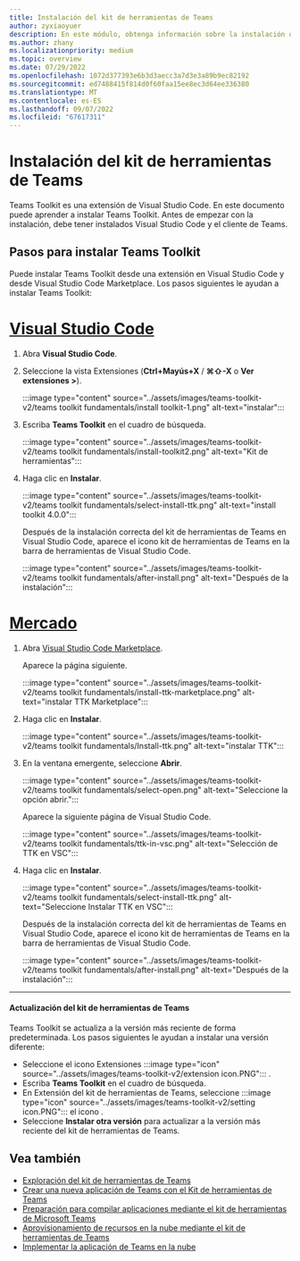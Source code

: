 ```yaml
---
title: Instalación del kit de herramientas de Teams
author: zyxiaoyuer
description: En este módulo, obtenga información sobre la instalación del kit de herramientas de Teams.
ms.author: zhany
ms.localizationpriority: medium
ms.topic: overview
ms.date: 07/29/2022
ms.openlocfilehash: 1072d377393e6b3d3aecc3a7d3e3a89b9ec82192
ms.sourcegitcommit: ed7488415f814d0f60faa15ee8ec3d64ee336380
ms.translationtype: MT
ms.contentlocale: es-ES
ms.lasthandoff: 09/07/2022
ms.locfileid: "67617311"
---
```

# <a name="install-teams-toolkit"></a>Instalación del kit de herramientas de Teams

Teams Toolkit es una extensión de Visual Studio Code. En este documento puede aprender a instalar Teams Toolkit. Antes de empezar con la instalación, debe tener instalados Visual Studio Code y el cliente de Teams.

## <a name="steps-to-install-teams-toolkit"></a>Pasos para instalar Teams Toolkit

Puede instalar Teams Toolkit desde una extensión en Visual Studio Code y desde Visual Studio Code Marketplace. Los pasos siguientes le ayudan a instalar Teams Toolkit:

# <a name="visual-studio-code"></a>[Visual Studio Code](#tab/vscode)

1. Abra **Visual Studio Code**.
1. Seleccione la vista Extensiones (**Ctrl+Mayús+X** / **⌘⇧-X** o **Ver extensiones >**).

   :::image type="content" source="../assets/images/teams-toolkit-v2/teams toolkit fundamentals/install toolkit-1.png" alt-text="instalar":::

1. Escriba **Teams Toolkit** en el cuadro de búsqueda.

   :::image type="content" source="../assets/images/teams-toolkit-v2/teams toolkit fundamentals/install-toolkit2.png" alt-text="Kit de herramientas":::

1. Haga clic en **Instalar**.
  
   :::image type="content" source="../assets/images/teams-toolkit-v2/teams toolkit fundamentals/select-install-ttk.png" alt-text="install toolkit 4.0.0":::

   Después de la instalación correcta del kit de herramientas de Teams en Visual Studio Code, aparece el icono kit de herramientas de Teams en la barra de herramientas de Visual Studio Code.

   :::image type="content" source="../assets/images/teams-toolkit-v2/teams toolkit fundamentals/after-install.png" alt-text="Después de la instalación":::

# <a name="marketplace"></a>[Mercado](#tab/marketplace)

1. Abra [Visual Studio Code Marketplace](https://marketplace.visualstudio.com/items?itemName=TeamsDevApp.ms-teams-vscode-extension).

   Aparece la página siguiente.

   :::image type="content" source="../assets/images/teams-toolkit-v2/teams toolkit fundamentals/install-ttk-marketplace.png" alt-text="instalar TTK Marketplace":::

1. Haga clic en **Instalar**.

   :::image type="content" source="../assets/images/teams-toolkit-v2/teams toolkit fundamentals/Install-ttk.png" alt-text="instalar TTK":::

1. En la ventana emergente, seleccione **Abrir**.

   :::image type="content" source="../assets/images/teams-toolkit-v2/teams toolkit fundamentals/select-open.png" alt-text="Seleccione la opción abrir.":::

   Aparece la siguiente página de Visual Studio Code.

   :::image type="content" source="../assets/images/teams-toolkit-v2/teams toolkit fundamentals/ttk-in-vsc.png" alt-text="Selección de TTK en VSC":::

1. Haga clic en **Instalar**.

   :::image type="content" source="../assets/images/teams-toolkit-v2/teams toolkit fundamentals/select-install-ttk.png" alt-text="Seleccione Instalar TTK en VSC":::

   Después de la instalación correcta del kit de herramientas de Teams en Visual Studio Code, aparece el icono kit de herramientas de Teams en la barra de herramientas de Visual Studio Code.

   :::image type="content" source="../assets/images/teams-toolkit-v2/teams toolkit fundamentals/after-install.png" alt-text="Después de la instalación":::

---

#### <a name="upgrade-teams-toolkit"></a>Actualización del kit de herramientas de Teams

Teams Toolkit se actualiza a la versión más reciente de forma predeterminada. Los pasos siguientes le ayudan a instalar una versión diferente:

* Seleccione el icono Extensiones :::image type="icon" source="../assets/images/teams-toolkit-v2/extension icon.PNG"::: .
* Escriba **Teams Toolkit**  en el cuadro de búsqueda.
* En Extensión del kit de herramientas de Teams, seleccione :::image type="icon" source="../assets/images/teams-toolkit-v2/setting icon.PNG"::: el icono .
* Seleccione **Instalar otra versión** para actualizar a la versión más reciente del kit de herramientas de Teams.

## <a name="see-also"></a>Vea también

* [Exploración del kit de herramientas de Teams](explore-Teams-Toolkit.md)
* [Crear una nueva aplicación de Teams con el Kit de herramientas de Teams](create-new-project.md)
* [Preparación para compilar aplicaciones mediante el kit de herramientas de Microsoft Teams](build-environments.md)
* [Aprovisionamiento de recursos en la nube mediante el kit de herramientas de Teams](provision.md)
* [Implementar la aplicación de Teams en la nube](deploy.md)
